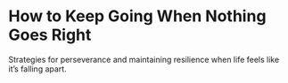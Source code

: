 # How to Keep Going When Nothing Goes Right

Strategies for perseverance and maintaining resilience when life feels like it’s falling apart.